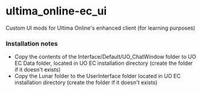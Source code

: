 # ultima_online-ec_ui
Custom UI mods for Ultima Online's enhanced client (for learning purposes)


### Installation notes
* Copy the contents of the Interface/Default/UO_ChatWindow folder to UO EC Data folder, located in UO EC installation directory (create the folder if it doesn't exists)
* Copy the Lunar folder to the UserInterface folder located in UO EC installation directory (create the folder if it doesn't exists)